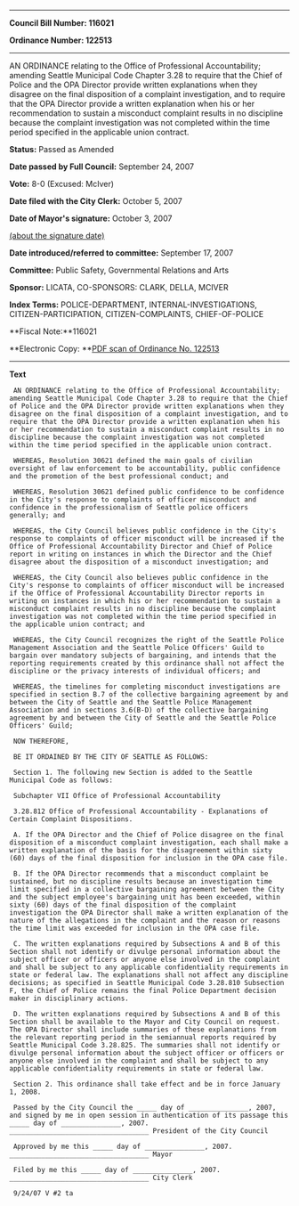 

********

**Council Bill Number: 116021**
   
**Ordinance Number: 122513**
********

 AN ORDINANCE relating to the Office of Professional Accountability; amending Seattle Municipal Code Chapter 3.28 to require that the Chief of Police and the OPA Director provide written explanations when they disagree on the final disposition of a complaint investigation, and to require that the OPA Director provide a written explanation when his or her recommendation to sustain a misconduct complaint results in no discipline because the complaint investigation was not completed within the time period specified in the applicable union contract.

**Status:** Passed as Amended
   
**Date passed by Full Council:** September 24, 2007
   
**Vote:** 8-0 (Excused: McIver)
   
**Date filed with the City Clerk:** October 5, 2007
   
**Date of Mayor's signature:** October 3, 2007
   
[(about the signature date)](/~public/approvaldate.htm)
   
   
   
**Date introduced/referred to committee:** September 17, 2007
   
**Committee:** Public Safety, Governmental Relations and Arts
   
**Sponsor:** LICATA, CO-SPONSORS: CLARK, DELLA, MCIVER
   
   
**Index Terms:** POLICE-DEPARTMENT, INTERNAL-INVESTIGATIONS, CITIZEN-PARTICIPATION, CITIZEN-COMPLAINTS, CHIEF-OF-POLICE

**Fiscal Note:**116021

**Electronic Copy: **[PDF scan of Ordinance No. 122513](/~archives/Ordinances/Ord_122513.pdf)

********

**Text**
   
```
 AN ORDINANCE relating to the Office of Professional Accountability; amending Seattle Municipal Code Chapter 3.28 to require that the Chief of Police and the OPA Director provide written explanations when they disagree on the final disposition of a complaint investigation, and to require that the OPA Director provide a written explanation when his or her recommendation to sustain a misconduct complaint results in no discipline because the complaint investigation was not completed within the time period specified in the applicable union contract.

 WHEREAS, Resolution 30621 defined the main goals of civilian oversight of law enforcement to be accountability, public confidence and the promotion of the best professional conduct; and

 WHEREAS, Resolution 30621 defined public confidence to be confidence in the City's response to complaints of officer misconduct and confidence in the professionalism of Seattle police officers generally; and

 WHEREAS, the City Council believes public confidence in the City's response to complaints of officer misconduct will be increased if the Office of Professional Accountability Director and Chief of Police report in writing on instances in which the Director and the Chief disagree about the disposition of a misconduct investigation; and

 WHEREAS, the City Council also believes public confidence in the City's response to complaints of officer misconduct will be increased if the Office of Professional Accountability Director reports in writing on instances in which his or her recommendation to sustain a misconduct complaint results in no discipline because the complaint investigation was not completed within the time period specified in the applicable union contract; and

 WHEREAS, the City Council recognizes the right of the Seattle Police Management Association and the Seattle Police Officers' Guild to bargain over mandatory subjects of bargaining, and intends that the reporting requirements created by this ordinance shall not affect the discipline or the privacy interests of individual officers; and

 WHEREAS, the timelines for completing misconduct investigations are specified in section B.7 of the collective bargaining agreement by and between the City of Seattle and the Seattle Police Management Association and in sections 3.6(B-D) of the collective bargaining agreement by and between the City of Seattle and the Seattle Police Officers' Guild;

 NOW THEREFORE,

 BE IT ORDAINED BY THE CITY OF SEATTLE AS FOLLOWS:

 Section 1. The following new Section is added to the Seattle Municipal Code as follows:

 Subchapter VII Office of Professional Accountability

 3.28.812 Office of Professional Accountability - Explanations of Certain Complaint Dispositions.

 A. If the OPA Director and the Chief of Police disagree on the final disposition of a misconduct complaint investigation, each shall make a written explanation of the basis for the disagreement within sixty (60) days of the final disposition for inclusion in the OPA case file.

 B. If the OPA Director recommends that a misconduct complaint be sustained, but no discipline results because an investigation time limit specified in a collective bargaining agreement between the City and the subject employee's bargaining unit has been exceeded, within sixty (60) days of the final disposition of the complaint investigation the OPA Director shall make a written explanation of the nature of the allegations in the complaint and the reason or reasons the time limit was exceeded for inclusion in the OPA case file.

 C. The written explanations required by Subsections A and B of this Section shall not identify or divulge personal information about the subject officer or officers or anyone else involved in the complaint and shall be subject to any applicable confidentiality requirements in state or federal law. The explanations shall not affect any discipline decisions; as specified in Seattle Municipal Code 3.28.810 Subsection F, the Chief of Police remains the final Police Department decision maker in disciplinary actions.

 D. The written explanations required by Subsections A and B of this Section shall be available to the Mayor and City Council on request. The OPA Director shall include summaries of these explanations from the relevant reporting period in the semiannual reports required by Seattle Municipal Code 3.28.825. The summaries shall not identify or divulge personal information about the subject officer or officers or anyone else involved in the complaint and shall be subject to any applicable confidentiality requirements in state or federal law.

 Section 2. This ordinance shall take effect and be in force January 1, 2008.

 Passed by the City Council the _____ day of _______________, 2007, and signed by me in open session in authentication of its passage this _____ day of _______________, 2007. ___________________________________ President of the City Council

 Approved by me this _____ day of _______________, 2007. ___________________________________ Mayor

 Filed by me this _____ day of _______________, 2007. ___________________________________ City Clerk

 9/24/07 V #2 ta

```
